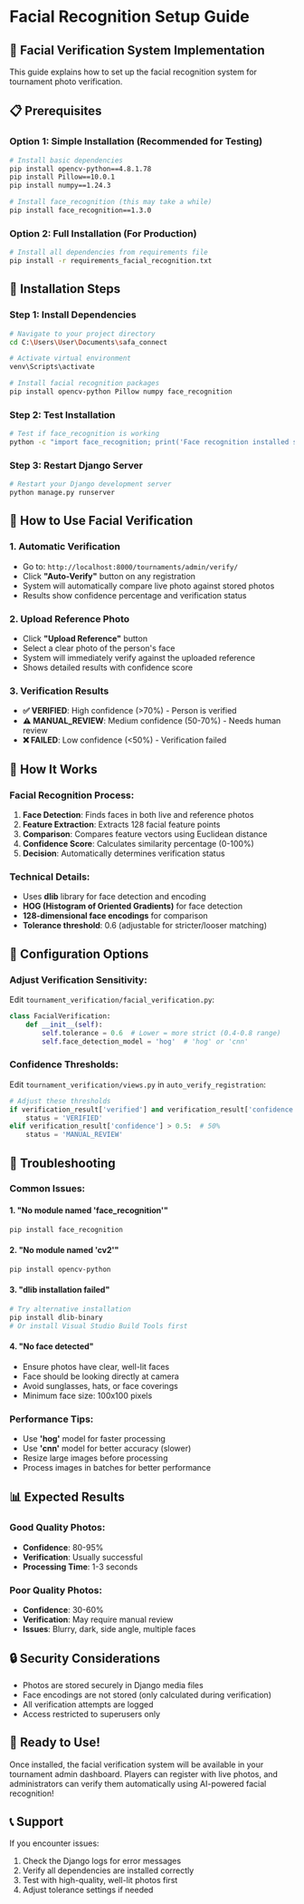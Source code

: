 # Facial Recognition Setup Guide

## 🎯 **Facial Verification System Implementation**

This guide explains how to set up the facial recognition system for tournament photo verification.

## 📋 **Prerequisites**

### **Option 1: Simple Installation (Recommended for Testing)**
```bash
# Install basic dependencies
pip install opencv-python==4.8.1.78
pip install Pillow==10.0.1
pip install numpy==1.24.3

# Install face_recognition (this may take a while)
pip install face_recognition==1.3.0
```

### **Option 2: Full Installation (For Production)**
```bash
# Install all dependencies from requirements file
pip install -r requirements_facial_recognition.txt
```

## 🔧 **Installation Steps**

### **Step 1: Install Dependencies**
```bash
# Navigate to your project directory
cd C:\Users\User\Documents\safa_connect

# Activate virtual environment
venv\Scripts\activate

# Install facial recognition packages
pip install opencv-python Pillow numpy face_recognition
```

### **Step 2: Test Installation**
```bash
# Test if face_recognition is working
python -c "import face_recognition; print('Face recognition installed successfully!')"
```

### **Step 3: Restart Django Server**
```bash
# Restart your Django development server
python manage.py runserver
```

## 🚀 **How to Use Facial Verification**

### **1. Automatic Verification**
- Go to: `http://localhost:8000/tournaments/admin/verify/`
- Click **"Auto-Verify"** button on any registration
- System will automatically compare live photo against stored photos
- Results show confidence percentage and verification status

### **2. Upload Reference Photo**
- Click **"Upload Reference"** button
- Select a clear photo of the person's face
- System will immediately verify against the uploaded reference
- Shows detailed results with confidence score

### **3. Verification Results**
- **✅ VERIFIED**: High confidence (>70%) - Person is verified
- **⚠️ MANUAL_REVIEW**: Medium confidence (50-70%) - Needs human review
- **❌ FAILED**: Low confidence (<50%) - Verification failed

## 🎯 **How It Works**

### **Facial Recognition Process:**
1. **Face Detection**: Finds faces in both live and reference photos
2. **Feature Extraction**: Extracts 128 facial feature points
3. **Comparison**: Compares feature vectors using Euclidean distance
4. **Confidence Score**: Calculates similarity percentage (0-100%)
5. **Decision**: Automatically determines verification status

### **Technical Details:**
- Uses **dlib** library for face detection and encoding
- **HOG (Histogram of Oriented Gradients)** for face detection
- **128-dimensional face encodings** for comparison
- **Tolerance threshold**: 0.6 (adjustable for stricter/looser matching)

## 🔧 **Configuration Options**

### **Adjust Verification Sensitivity:**
Edit `tournament_verification/facial_verification.py`:

```python
class FacialVerification:
    def __init__(self):
        self.tolerance = 0.6  # Lower = more strict (0.4-0.8 range)
        self.face_detection_model = 'hog'  # 'hog' or 'cnn'
```

### **Confidence Thresholds:**
Edit `tournament_verification/views.py` in `auto_verify_registration`:

```python
# Adjust these thresholds
if verification_result['verified'] and verification_result['confidence'] > 0.7:  # 70%
    status = 'VERIFIED'
elif verification_result['confidence'] > 0.5:  # 50%
    status = 'MANUAL_REVIEW'
```

## 🐛 **Troubleshooting**

### **Common Issues:**

#### **1. "No module named 'face_recognition'"**
```bash
pip install face_recognition
```

#### **2. "No module named 'cv2'"**
```bash
pip install opencv-python
```

#### **3. "dlib installation failed"**
```bash
# Try alternative installation
pip install dlib-binary
# Or install Visual Studio Build Tools first
```

#### **4. "No face detected"**
- Ensure photos have clear, well-lit faces
- Face should be looking directly at camera
- Avoid sunglasses, hats, or face coverings
- Minimum face size: 100x100 pixels

### **Performance Tips:**
- Use **'hog'** model for faster processing
- Use **'cnn'** model for better accuracy (slower)
- Resize large images before processing
- Process images in batches for better performance

## 📊 **Expected Results**

### **Good Quality Photos:**
- **Confidence**: 80-95%
- **Verification**: Usually successful
- **Processing Time**: 1-3 seconds

### **Poor Quality Photos:**
- **Confidence**: 30-60%
- **Verification**: May require manual review
- **Issues**: Blurry, dark, side angle, multiple faces

## 🔒 **Security Considerations**

- Photos are stored securely in Django media files
- Face encodings are not stored (only calculated during verification)
- All verification attempts are logged
- Access restricted to superusers only

## 🎉 **Ready to Use!**

Once installed, the facial verification system will be available in your tournament admin dashboard. Players can register with live photos, and administrators can verify them automatically using AI-powered facial recognition!

## 📞 **Support**

If you encounter issues:
1. Check the Django logs for error messages
2. Verify all dependencies are installed correctly
3. Test with high-quality, well-lit photos first
4. Adjust tolerance settings if needed



